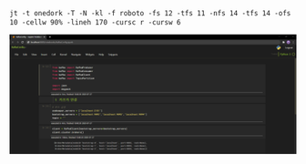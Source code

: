 ```
jt -t onedork -T -N -kl -f roboto -fs 12 -tfs 11 -nfs 14 -tfs 14 -ofs 10 -cellw 90% -lineh 170 -cursc r -cursw 6
```





![1595815305940](2020-07-27-jupyter-notebook-thema.assets/1595815305940.png)

